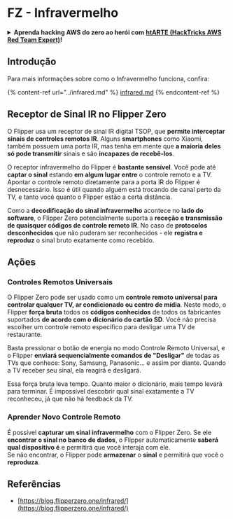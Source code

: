 # FZ - Infravermelho

<details>

<summary><strong>Aprenda hacking AWS do zero ao herói com</strong> <a href="https://training.hacktricks.xyz/courses/arte"><strong>htARTE (HackTricks AWS Red Team Expert)</strong></a><strong>!</strong></summary>

* Você trabalha em uma **empresa de cibersegurança**? Gostaria de ver sua **empresa anunciada no HackTricks**? ou quer ter acesso à **última versão do PEASS ou baixar o HackTricks em PDF**? Confira os [**PLANOS DE ASSINATURA**](https://github.com/sponsors/carlospolop)!
* Descubra [**A Família PEASS**](https://opensea.io/collection/the-peass-family), nossa coleção exclusiva de [**NFTs**](https://opensea.io/collection/the-peass-family)
* Adquira o [**swag oficial PEASS & HackTricks**](https://peass.creator-spring.com)
* **Junte-se ao** [**💬**](https://emojipedia.org/speech-balloon/) [**grupo Discord**](https://discord.gg/hRep4RUj7f) ou ao [**grupo telegram**](https://t.me/peass) ou **siga-me** no **Twitter** 🐦[**@carlospolopm**](https://twitter.com/hacktricks_live)**.**
* **Compartilhe seus truques de hacking enviando PRs para o** [**repositório hacktricks**](https://github.com/carlospolop/hacktricks) **e** [**repositório hacktricks-cloud**](https://github.com/carlospolop/hacktricks-cloud).

</details>

## Introdução <a href="#ir-signal-receiver-in-flipper-zero" id="ir-signal-receiver-in-flipper-zero"></a>

Para mais informações sobre como o Infravermelho funciona, confira:

{% content-ref url="../infrared.md" %}
[infrared.md](../infrared.md)
{% endcontent-ref %}

## Receptor de Sinal IR no Flipper Zero <a href="#ir-signal-receiver-in-flipper-zero" id="ir-signal-receiver-in-flipper-zero"></a>

O Flipper usa um receptor de sinal IR digital TSOP, que **permite interceptar sinais de controles remotos IR**. Alguns **smartphones** como Xiaomi, também possuem uma porta IR, mas tenha em mente que **a maioria deles só pode transmitir** sinais e são **incapazes de recebê-los**.

O receptor infravermelho do Flipper é **bastante sensível**. Você pode até **captar o sinal** estando **em algum lugar entre** o controle remoto e a TV. Apontar o controle remoto diretamente para a porta IR do Flipper é desnecessário. Isso é útil quando alguém está trocando de canal perto da TV, e tanto você quanto o Flipper estão a certa distância.

Como a **decodificação do sinal infravermelho** acontece no **lado do software**, o Flipper Zero potencialmente suporta a **receção e transmissão de quaisquer códigos de controle remoto IR**. No caso de **protocolos desconhecidos** que não puderam ser reconhecidos - ele **registra e reproduz** o sinal bruto exatamente como recebido.

## Ações

### Controles Remotos Universais

O Flipper Zero pode ser usado como um **controle remoto universal para controlar qualquer TV, ar condicionado ou centro de mídia**. Neste modo, o Flipper **força bruta** todos os **códigos conhecidos** de todos os fabricantes suportados **de acordo com o dicionário do cartão SD**. Você não precisa escolher um controle remoto específico para desligar uma TV de restaurante.

Basta pressionar o botão de energia no modo Controle Remoto Universal, e o Flipper **enviará sequencialmente comandos de "Desligar"** de todas as TVs que conhece: Sony, Samsung, Panasonic... e assim por diante. Quando a TV receber seu sinal, ela reagirá e desligará.

Essa força bruta leva tempo. Quanto maior o dicionário, mais tempo levará para terminar. É impossível descobrir qual sinal exatamente a TV reconheceu, já que não há feedback da TV.

### Aprender Novo Controle Remoto

É possível **capturar um sinal infravermelho** com o Flipper Zero. Se ele **encontrar o sinal no banco de dados**, o Flipper automaticamente **saberá qual dispositivo é** e permitirá que você interaja com ele.\
Se não encontrar, o Flipper pode **armazenar** o **sinal** e permitirá que você o **reproduza**.

## Referências

* [https://blog.flipperzero.one/infrared/](https://blog.flipperzero.one/infrared/)
